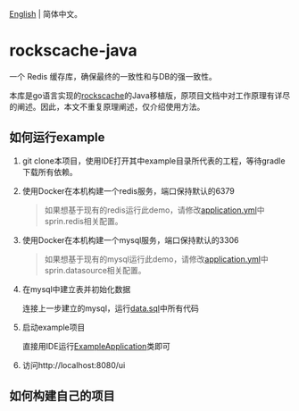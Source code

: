 [English](https://github.com/dtm-labs/rockscache-java) | 简体中文。

# rockscache-java

一个 Redis 缓存库，确保最终的一致性和与DB的强一致性。

本库是go语言实现的[rockscache](https://github.com/dtm-labs/rockscache)的Java移植版，原项目文档中对工作原理有详尽的阐述。因此，本文不重复原理阐述，仅介绍使用方法。

## 如何运行example

1. git clone本项目，使用IDE打开其中example目录所代表的工程，等待gradle下载所有依赖。

2. 使用Docker在本机构建一个redis服务，端口保持默认的6379

   > 如果想基于现有的redis运行此demo，请修改[application.yml](https://github.com/dtm-labs/rockscache-java/blob/main/example/src/main/resources/application.yml)中sprin.redis相关配置。

3. 使用Docker在本机构建一个mysql服务，端口保持默认的3306

   > 如果想基于现有的mysql运行此demo，请修改[application.yml](https://github.com/dtm-labs/rockscache-java/blob/main/example/src/main/resources/application.yml)中sprin.datasource相关配置。
   
4. 在mysql中建立表并初始化数据

   连接上一步建立的mysql，运行[data.sql](https://github.com/dtm-labs/rockscache-java/blob/main/example/src/main/resources/data.sql)中所有代码

5. 启动example项目

   直接用IDE运行[ExampleApplication](https://github.com/dtm-labs/rockscache-java/blob/main/example/src/main/java/io/github/dtmlabs/rcokscache/example/ExampleApplication.java)类即可

6. 访问http://localhost:8080/ui

## 如何构建自己的项目
